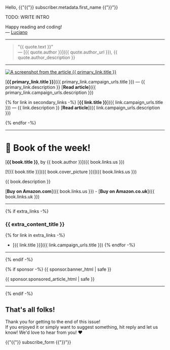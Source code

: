 Hello, {{"{{"}} subscriber.metadata.first_name {{"}}"}}  

TODO: WRITE INTRO

Happy reading and coding!    
— [Luciano](https://loige.co)

---

> "{{ quote.text }}"  
> — [{{ quote.author }}]({{ quote.author_url }}), {{ quote.author_description }}

---

<a href="{{ primary_link.campaign_urls.image }}" target="_blank" rel="noopener noreferrer"><img src="{{ primary_link.image }}" draggable="false" alt="A screenshot from the article {{ primary_link.title }}"></a>

[**{{ primary_link.title }}**]({{ primary_link.campaign_urls.title }}) — {{ primary_link.description }} [**Read article**]({{ primary_link.campaign_urls.description }})

{% for link in secondary_links -%}
[**{{ link.title }}**]({{ link.campaign_urls.title }}) — {{ link.description }} [**Read article**]({{ link.campaign_urls.description }})

{% endfor -%}

---

# 📕 Book of the week!

[**{{ book.title }}**, by {{ book.author }}]({{ book.links.us }})

[![{{ book.title }}]({{ book.cover_picture }})]({{ book.links.us }})

{{ book.description }}

[**Buy on Amazon.com**]({{ book.links.us }}) - [**Buy on Amazon.co.uk**]({{ book.links.uk }})

---

{% if extra_links -%}
### {{ extra_content_title }}

{% for link in extra_links -%}
- [{{ link.title }}]({{ link.campaign_urls.title }})
{% endfor -%}

---

{% endif -%}

{% if sponsor -%}
{{ sponsor.banner_html | safe }}

{{ sponsor.sponsored_article_html | safe }}

---

{% endif -%}

## That's all folks!  

Thank you for getting to the end of this issue!  
If you enjoyed it or simply want to suggest something, hit reply and let us know! We'd love to hear from you! ❤️

{{"{{"}} subscribe_form {{"}}"}}